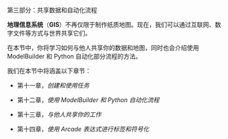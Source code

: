 第三部分：共享数据和自动化流程

**地理信息系统**（**GIS**）不再仅限于制作纸质地图。现在，我们可以通过互联网、数字文件等方式与世界共享它们。

在本节中，你将学习如何与他人共享你的数据和地图，同时也会介绍使用 ModelBuilder 和 Python 自动化部分流程的方法。

我们在本节中将涵盖以下章节：

+   第十一章，*创建和使用任务*

+   第十二章，*使用 ModelBuilder 和 Python 自动化流程*

+   第十三章，*与他人共享你的工作*

+   第十四章，*使用 Arcade 表达式进行标签和符号化*
